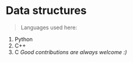 # Data structures 
> Languages used here:
1. Python 
2. C++
3. C
*Good contributions are always welcome :)*
